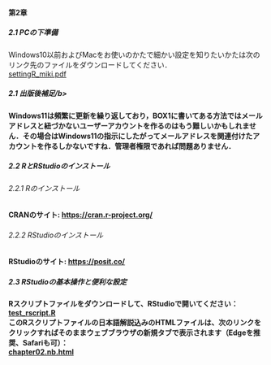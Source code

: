 #### 第2章
##### <b>2.1 PCの下準備</b>
Windows10以前およびMacをお使いのかたで細かい設定を知りたいかたは次のリンク先のファイルをダウンロードしてください．<br>
<a href="https://drive.google.com/file/d/1nOORw9xrqwyuAQtncoVzO0CNdPtvT-rg/view" target="_blank" rel="noopener noreferrer">settingR_miki.pdf</a><br>

##### <b>2.1 出版後補足/b>
Windows11は頻繁に更新を繰り返しており，BOX1に書いてある方法ではメールアドレスと紐づかないユーザーアカウントを作るのはもう難しいかもしれません．その場合はWindows11の指示にしたがってメールアドレスを関連付けたアカウントを作るしかないですね．管理者権限であれば問題ありません．

##### <b>2.2 RとRStudioのインストール</b>
###### 2.2.1 Rのインストール
CRANのサイト: <a href="https://cran.r-project.org/" target="_blank" rel="noopener noreferrer">https://cran.r-project.org/</a><br>
###### 2.2.2 RStudioのインストール
RStudioのサイト: <a href="https://posit.co/" target="_blank" rel="noopener noreferrer">https://posit.co/</a><br>

##### <b>2.3 RStudioの基本操作と便利な設定</b>
Rスクリプトファイルをダウンロードして、RStudioで開いてください：<br>
[test_rscript.R](./test_rscript.R) <br>
このRスクリプトファイルの日本語解説込みのHTMLファイルは、次のリンクをクリックすればそのままウェブブラウザの新規タブで表示されます（Edgeを推奨、Safariも可）：<br>
<a href="./chapter02.nb.html" target="_blank" rel="noopener noreferrer">chapter02.nb.html</a><br>
